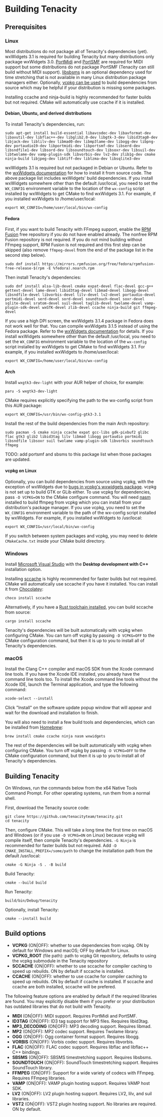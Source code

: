 # Building Tenacity

## Prerequisites

### Linux

Most distributions do not package all of Tenacity's dependencies (yet).
wxWidgets 3.1 is required for building Tenacity but many distributions only
package wxWidgets 3.0. [PortMidi](https://github.com/mixxxdj/portmidi) and
[PortSMF](https://github.com/tenacityteam/portsmf) are required for MIDI support
but some distributions do not package PortSMF (Tenacity can still build without
MIDI support). [libsbsms](https://github.com/claytonotey/libsbsms) is an
optional dependency used for time stretching that is not available in many Linux
distribution package managers either. Optionally,
[vcpkg can be used](#vcpkg-on-Linux) to build dependencies from source which
may be helpful if your distribution is missing some packages.

Installing ccache and ninja-build is highly recommended for faster builds but
not required. CMake will automatically use ccache if it is installed.

#### Debian, Ubuntu, and derived distributions

To install Tenacity's dependencies, run:

```
sudo apt-get install build-essential libavcodec-dev libavformat-dev libavutil-dev libflac++-dev libglib2.0-dev libgtk-3-dev libid3tag0-dev libjack-dev liblilv-dev libmad0-dev libmp3lame-dev libogg-dev libpng-dev portaudio19-dev libportmidi-dev libportsmf-dev libserd-dev libsndfile1-dev libsord-dev libsoundtouch-dev libsoxr-dev libsuil-dev libtwolame-dev vamp-plugin-sdk libvorbis-dev lv2-dev zlib1g-dev cmake ninja-build libjpeg-dev libtiff-dev liblzma-dev libsqlite3-dev
```

wxWidgets 3.1 is required but not packaged in Debian or Ubuntu. Refer
to the
[wxWidgets documentation](https://docs.wxwidgets.org/3.1/overview_cmake.html)
for how to install it from source code. The above package list
includes wxWidgets' build dependencies. If you install wxWidgets
somewhere other than the default /usr/local, you need to set the
`WX_CONFIG` environment variable to the location of the `wx-config`
script installed by wxWidgets to get CMake to find wxWidgets 3.1. For
example, if you installed wxWidgets to /home/user/local:

```
export WX_CONFIG=/home/user/local/bin/wx-config
```

#### Fedora

First, if you want to build Tenacity with FFmpeg support, enable the
[RPM Fusion](https://rpmfusion.org/) free repository if you do not
have enabled already. The nonfree RPM Fusion repository is not
required. If you do not mind building without FFmpeg support,
RPM Fusion is not required and this first step can be skipped (also
remove `ffmpeg-devel` from the end of the package list in the second
step below).

```
sudo dnf install https://mirrors.rpmfusion.org/free/fedora/rpmfusion-free-release-$(rpm -E %fedora).noarch.rpm
```

Then install Tenacity's dependencies:

```
sudo dnf install alsa-lib-devel cmake expat-devel flac-devel gcc-g++ gettext-devel lame-devel libid3tag-devel libmad-devel libogg-devel libsndfile-devel libvorbis-devel lilv-devel lv2-devel portaudio-devel portmidi-devel serd-devel sord-devel soundtouch-devel soxr-devel sqlite-devel sratom-devel suil-devel taglib-devel twolame-devel vamp-plugin-sdk-devel wxGTK-devel zlib-devel ccache ninja-build git ffmpeg-devel
```

If you use a high DPI screen, the wxWidgets 3.1.4 package in Fedora does
not work well for that. You can compile wxWidgets 3.1.5 instead of using
the Fedora package. Refer to the
[wxWidgets documentation](https://docs.wxwidgets.org/3.1/overview_cmake.html)
for details. If you install wxWidgets somewhere other than the default
/usr/local, you need to set the `WX_CONFIG` environment variable to
the location of the `wx-config` script installed by wxWidgets to get
CMake to find wxWidgets 3.1. For example, if you installed wxWidgets to
/home/user/local:

```
export WX_CONFIG=/home/user/local/bin/wx-config
```

#### Arch

Install `wxgtk3-dev-light` with your AUR helper of choice, for example:

```
paru -S wxgtk3-dev-light
```

CMake requires explicitly specifying the path to the wx-config script from
this AUR package:

```
export WX_CONFIG=/usr/bin/wx-config-gtk3-3.1
```

Install the rest of the build dependencies from the main Arch repository:

```
sudo pacman -S cmake ninja ccache expat gcc-libs gdk-pixbuf2 glibc flac gtk3 glib2 libid3tag lilv libmad libogg portaudio portmidi libsndfile libsoxr suil twolame vamp-plugin-sdk libvorbis soundtouch ffmpeg
```

TODO: add portsmf and sbsms to this package list when those packages are updated.

#### vcpkg on Linux

Optionally, you can build dependencies from source using vcpkg, with the
exception of wxWidgets due to
[bugs in vcpkg's wxwidgets package](https://github.com/microsoft/vcpkg/pull/17111).
vcpkg is not set up to build GTK or GLib either. To use vcpkg for
dependencies, pass `-D VCPKG=ON` to the CMake configure command. You will need
[nasm](https://www.nasm.us/) installed to build ffmpeg from vcpkg which you can
install from your distribution's package manager. If you use vcpkg, you need to
set the `WX_CONFIG` environment variable to the path of the wx-config script
installed by wxWidgets. For example, if you installed wxWidgets to /usr/local:

```
export WX_CONFIG=/usr/local/bin/wx-config
```

If you switch between system packages and vcpkg, you may need to delete
`CMakeCache.txt` inside your CMake build directory.

### Windows

Install
[Microsoft Visual Studio](https://visualstudio.microsoft.com/vs/community/)
with the **Desktop development with C++** installation option.

Installing [sccache](https://github.com/mozilla/sccache) is highly recommended
for faster builds but not required. CMake will automatically use sccache if you
have it installed. You can install it from
[Chocolatey](https://community.chocolatey.org/packages/sccache):

```
choco install sccache
```

Alternatively, if you have a [Rust toolchain
installed](https://forge.rust-lang.org/infra/other-installation-methods.html),
you can build sccache from source:

```
cargo install sccache
```

Tenacity's dependencies will be built automatically with vcpkg when configuring
CMake. You can turn off vcpkg by passing `-D VCPKG=OFF` to the CMake
configuration command, but then it is up to you to install all of Tenacity's
dependencies.

### macOS

Install the Clang C++ compiler and macOS SDK from the Xcode command line tools.
If you have the Xcode IDE installed, you already have the command line tools
too. To install the Xcode command line tools without the Xcode IDE, launch the
Terminal application, and type the following command:

```
xcode-select --install
```

Click "Install" on the software update popup window that will appear and wait
for the download and installation to finish.

You will also need to install a few build tools and dependencies, which can be
installed from [Homebrew](https://brew.sh/):

```
brew install cmake ccache ninja nasm wxwidgets
```

The rest of the dependencies will be built automatically with vcpkg when
configuring CMake. You turn off vcpkg by passing `-D VCPKG=OFF` to the CMake
configuration command, but then it is up to you to install all of Tenacity's
dependencies.

## Building Tenacity

On Windows, run the commands below from the x64 Native Tools Command Prompt. For
other operating systems, run them from a normal shell.

First, download the Tenacity source code:

```
git clone https://github.com/tenacityteam/tenacity.git
cd tenacity
```

Then, configure CMake. This will take a long time the first time on macOS and
Windows (or if you use `-D VCPKG=ON` on Linux) because vcpkg will compile
itself, then compile Tenacity's dependencies. `-G Ninja` is recommended for
faster builds but not required. Add `-D CMAKE_INSTALL_PREFIX=/some/path` to
change the installation path from the default /usr/local:

```
cmake -G Ninja -S . -B build
```

Build Tenacity:

```
cmake --build build
```

Run Tenacity:

```
build/bin/Debug/tenacity
```

Optionally, install Tenacity:

```
cmake --install build
```

## Build options

  * **VCPKG** (ON|OFF): whether to use dependencies from vcpkg. ON by default
    for Windows and macOS; OFF by default for Linux.
  * **VCPKG_ROOT** (file path): path to vcpkg Git repository, defaults to
    using the vcpkg submodule in the Tenacity repository
  * **SCCACHE** (ON|OFF): whether to use sccache for compiler caching to
    speed up rebuilds. ON by default if sccache is installed.
  * **CCACHE** (ON|OFF): whether to use ccache for compiler caching to speed
    up rebuilds. ON by default if ccache is installed. If sccache and ccache
    are both installed, sccache will be prefered.

The following feature options are enabled by default if the required libraries
are found. You may explicitly disable them if you prefer or your distribution
has outdated libraries that do not build with Tenacity.

  * **MIDI** (ON|OFF): MIDI support. Requires PortMidi and PortSMF.
  * **ID3TAG** (ON|OFF): ID3 tag support for MP3 files. Requires libid3tag.
  * **MP3_DECODING** (ON|OFF): MP3 decoding support. Requires libmad.
  * **MP2** (ON|OFF): MP2 codec support. Requires Twolame library.
  * **OGG** (ON|OFF): Ogg container format support. Requires libogg.
  * **VORBIS** (ON|OFF): Vorbis codec support. Requires libvorbis.
  * **FLAC** (ON|OFF): FLAC codec support. Requires libflac and libflac++ C++
    bindings.
  * **SBSMS** (ON|OFF): SBSMS timestretching support. Requires libsbsms.
  * **SOUNDTOUCH** (ON|OFF): SoundTouch timestretching support. Requires
    SoundTouch library.
  * **FFMPEG** (ON|OFF): Support for a wide variety of codecs with FFmpeg.
    Requires FFmpeg libraries.
  * **VAMP** (ON|OFF): VAMP plugin hosting support. Requires VAMP host SDK.
  * **LV2** (ON|OFF): LV2 plugin hosting support. Requires LV2, lilv, and
    suil libraries.
  * **VST2** (ON|OFF): VST2 plugin hosting support. No libraries are required.
    ON by default.
